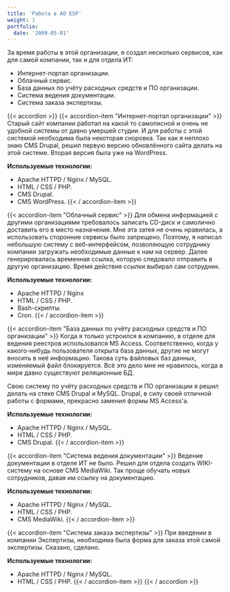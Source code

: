 ```yaml
---
title: 'Работа в AO ESP'
weight: 1
portfolio:
  date: '2009-05-01'
---
```


За время работы в этой организации, я создал несколько сервисов, как для самой компании, так и для отдела ИТ:

- Интернет-портал организации.
- Облачный сервис.
- База данных по учёту расходных средств и ПО организации.
- Система ведения документации.
- Система заказа экспертизы.

<!--more-->

{{< accordion >}}
{{< accordion-item "Интернет-портал организации" >}}
Старый сайт компании работал на какой то самописной и очень не удобной системы от давно умершей студии. И для работы с этой системой необходима была некоторая сноровка. Так как я неплохо знаю CMS Drupal, решил первую версию обновлённого сайта делать на этой системе. Вторая версия была уже на WordPress.

**Используемые технологии:**

- Apache HTTPD / Nginx / MySQL.
- HTML / CSS / PHP.
- CMS Drupal.
- CMS WordPress.
{{< / accordion-item >}}

{{< accordion-item "Облачный сервис" >}}
Для обмена информацией с другими организациями требовалось записать CD-диск и самолично доставить его в место назначения. Мне эта затея не очень нравилась, а использовать сторонние сервисы было запрещено. Поэтому, я написал небольшую систему с веб-интерфейсом, позволяющую сотруднику компании загружать необходимые данные к нам на сервер. Далее генерировалась временная ссылка, которую следовало отправить в другую организацию. Время действия ссылки выбирал сам сотрудник.

**Используемые технологии:**

- Apache HTTPD / Nginx
- HTML / CSS / PHP.
- Bash-скрипты.
- Cron.
{{< / accordion-item >}}

{{< accordion-item "База данных по учёту расходных средств и ПО организации" >}}
Когда я только устроился в компанию, в отделе для ведения реестров использовался MS Access. Соответственно, когда у какого-нибудь пользователя открыта база данных, другие не могут вносить в неё информацию. Такова суть файловых баз данных, изменяемый файл блокируется. Всё это дело мне не нравилось, когда в мире давно существуют реляционные БД.

Свою систему по учёту расходных средств и ПО организации я решил делать на стеке CMS Drupal и MySQL. Drupal, в силу своей отличной работы с формами, прекрасно заменил формы MS Access'а.

**Используемые технологии:**

- Apache HTTPD / Nginx / MySQL.
- HTML / CSS / PHP.
- CMS Drupal.
{{< / accordion-item >}}

{{< accordion-item "Система ведения документации" >}}
Ведение документации в отделе ИТ не было. Решил для отдела создать WIKI-систему на основе CMS MediaWiki. Так проще обучать новых сотрудников, давая им ссылку на документацию.

**Используемые технологии:**

- Apache HTTPD / Nginx / MySQL.
- HTML / CSS / PHP.
- CMS MediaWiki.
{{< / accordion-item >}}

{{< accordion-item "Система заказа экспертизы" >}}
При введении в компании Экспертизы, необходима была форма для заказа этой самой экспертизы. Сказано, сделано.

**Используемые технологии:**

- Apache HTTPD / Nginx / MySQL.
- HTML / CSS / PHP.
{{< / accordion-item >}}
{{< / accordion >}}
